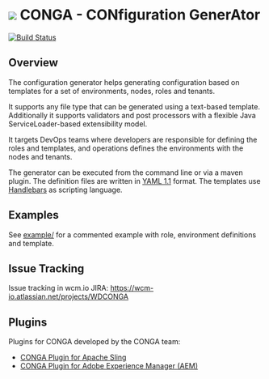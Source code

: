 <img src="http://wcm.io/images/favicon-16@2x.png"/> CONGA - CONfiguration GenerAtor
======
[![Build Status](https://travis-ci.org/wcm-io-devops/wcm-io-devops-conga.png?branch=develop)](https://travis-ci.org/wcm-io-devops/wcm-io-devops-conga)


## Overview

The configuration generator helps generating configuration based on templates for a set of environments, nodes, roles and tenants.

It supports any file type that can be generated using a text-based template. Additionally it supports validators and post processors with a flexible Java ServiceLoader-based extensibility model.

It targets DevOps teams where developers are responsible for defining the roles and templates, and operations defines the environments with the nodes and tenants.

The generator can be executed from the command line or via a maven plugin. The definition files are written in [YAML 1.1](http://yaml.org/) format. The templates use [Handlebars](http://handlebarsjs.com/) as scripting language.


## Examples

See [example/](example/) for a commented example with role, environment definitions and template.


## Issue Tracking

Issue tracking in wcm.io JIRA: https://wcm-io.atlassian.net/projects/WDCONGA


## Plugins

Plugins for CONGA developed by the CONGA team:

* [CONGA Plugin for Apache Sling](https://github.com/wcm-io-devops/wcm-io-devops-conga-sling-plugin)
* [CONGA Plugin for Adobe Experience Manager (AEM)](https://github.com/wcm-io-devops/wcm-io-devops-conga-aem-plugin)
